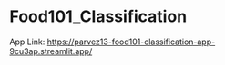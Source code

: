 # Food101_Classification

App Link: https://parvez13-food101-classification-app-9cu3ap.streamlit.app/
